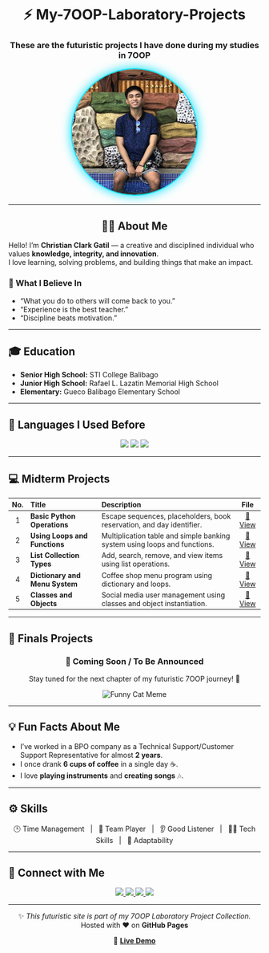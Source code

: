 <div align="center">

# ⚡ My-7OOP-Laboratory-Projects  
### These are the futuristic projects I have done during my studies in 7OOP  

<img src="photo.jpg" alt="My Photo" width="250" height="250" style="border-radius:50%;border:2px solid #00e0ff;box-shadow:0 0 20px #00e0ff;"/>

---

## 👨‍💻 About Me
</div>

Hello! I’m **Christian Clark Gatil** — a creative and disciplined individual who values **knowledge, integrity, and innovation**.  
I love learning, solving problems, and building things that make an impact.  

### 💭 What I Believe In
- “What you do to others will come back to you.”
- “Experience is the best teacher.”
- “Discipline beats motivation.”

---

## 🎓 Education
- **Senior High School:** STI College Balibago  
- **Junior High School:** Rafael L. Lazatin Memorial High School  
- **Elementary:** Gueco Balibago Elementary School  

---

## 🧠 Languages I Used Before

<p align="center">
<img src="https://img.shields.io/badge/MySQL-003B57?style=for-the-badge&logo=mysql&logoColor=white" height="40"/>
<img src="https://img.shields.io/badge/C-00599C?style=for-the-badge&logo=c&logoColor=white" height="40"/>
<img src="https://img.shields.io/badge/Java-FF6C37?style=for-the-badge&logo=java&logoColor=white" height="40"/>
</p>

---

## 💻 Midterm Projects

| No. | Title | Description | File |
|:--:|:--------------------------|:----------------------------------------------------------|:--:|
| 1 | **Basic Python Operations** | Escape sequences, placeholders, book reservation, and day identifier. | [📄 View](./GG_OOPLABTASK1MIDTERm.pdf) |
| 2 | **Using Loops and Functions** | Multiplication table and simple banking system using loops and functions. | [📄 View](./Midterm%20Lab%20Task%202%20(1).pdf) |
| 3 | **List Collection Types** | Add, search, remove, and view items using list operations. | [📄 View](./Gatil7OOPMidterm%20Lab%20Task%203.%20Using%20List%20Collection%20types%20(1).pdf) |
| 4 | **Dictionary and Menu System** | Coffee shop menu program using dictionary and loops. | [📄 View](./Gatil.700PMidterm%20Lab%20Task%204%20(1).pdf) |
| 5 | **Classes and Objects** | Social media user management using classes and object instantiation. | [📄 View](./Gatil.MidtermLabTask5.7OOP.pdf) |

---

## 🧩 Finals Projects
<div align="center">

### 🚧 Coming Soon / To Be Announced  
Stay tuned for the next chapter of my futuristic 7OOP journey! 🌌

<img src="https://i.imgflip.com/4/4t0m5.jpg" alt="Funny Cat Meme" width="300"/>

</div>

---

## 💡 Fun Facts About Me
- I’ve worked in a BPO company as a Technical Support/Customer Support Representative for almost **2 years**.  
- I once drank **6 cups of coffee** in a single day ☕.  
- I love **playing instruments** and **creating songs** 🎶.

---

## ⚙️ Skills

<p align="center">
<span>🕒 Time Management</span> &nbsp; | &nbsp;
<span>🤝 Team Player</span> &nbsp; | &nbsp;
<span>👂 Good Listener</span> &nbsp; | &nbsp;
<span>👨‍💻 Tech Skills</span> &nbsp; | &nbsp;
<span>🔄 Adaptability</span>
</p>

---

## 🚀 Connect with Me

<p align="center">
  <a href="https://facebook.com/christianclark.gatil" target="_blank">
    <img src="https://img.shields.io/badge/Facebook-0A84FF?style=for-the-badge&logo=facebook&logoColor=white"/>
  </a>
  <a href="https://instagram.com/christianclarkgatil" target="_blank">
    <img src="https://img.shields.io/badge/Instagram-FF1493?style=for-the-badge&logo=instagram&logoColor=white"/>
  </a>
  <a href="https://www.tiktok.com/@erlokgaming" target="_blank">
    <img src="https://img.shields.io/badge/TikTok-0FF0FC?style=for-the-badge&logo=tiktok&logoColor=black"/>
  </a>
  <a href="mailto:christianclarkgatil1213@gmail.com">
    <img src="https://img.shields.io/badge/Gmail-FF2400?style=for-the-badge&logo=gmail&logoColor=white"/>
  </a>
</p>

---

<div align="center">

✨ *This futuristic site is part of my 7OOP Laboratory Project Collection.*  
Hosted with ❤️ on **GitHub Pages**

🔗 [**Live Demo**](https://christianclarkgatil213-png.github.io/My-7OOP-Laboratory-Projects/)

</div>
